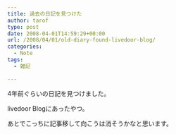 ```yaml
---
title: 過去の日記を見つけた
author: tarof
type: post
date: 2008-04-01T14:59:29+00:00
url: /2008/04/01/old-diary-found-livedoor-blog/
categories:
  - Note
tags:
  - 雑記

---
```

4年前ぐらいの日記を見つけました。
  
livedoor Blogにあったやつ。

あとでこっちに記事移して向こうは消そうかなと思います。